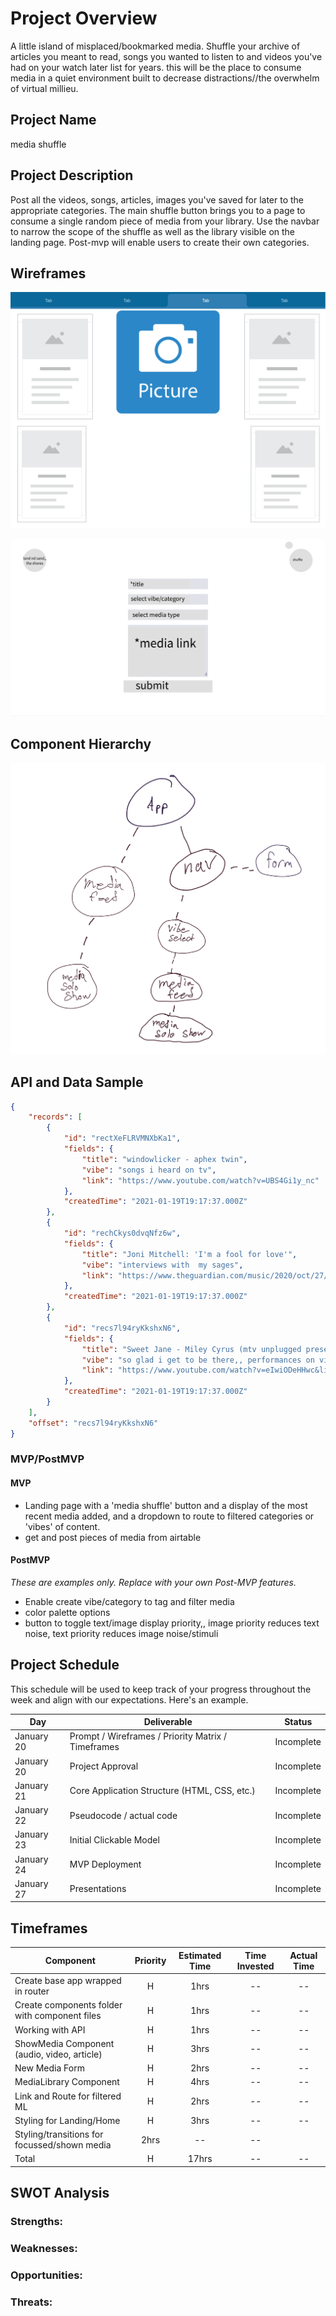 # Project Overview

  A little island of misplaced/bookmarked media. Shuffle your archive of articles you meant to read, songs you wanted to listen to and videos you've had on your watch later list for years.
  this will be the place to consume media in a quiet environment built to decrease distractions//the overwhelm of virtual millieu.

## Project Name

  media shuffle

## Project Description

Post all the videos, songs, articles, images you've saved for later to the appropriate categories. The main shuffle button brings you to a page to consume a single random piece of media from your library. Use the navbar to narrow the scope of the shuffle as well as the library visible on the landing page.
  Post-mvp will enable users to create their own categories.

## Wireframes

![this one ](./assets/wf1.png)

![the other one](./assets/wf2.png)


## Component Hierarchy

![thata one](./assets/PNG%20image.png)

## API and Data Sample

```json
{
    "records": [
        {
            "id": "rectXeFLRVMNXbKa1",
            "fields": {
                "title": "windowlicker - aphex twin",
                "vibe": "songs i heard on tv",
                "link": "https://www.youtube.com/watch?v=UBS4Gi1y_nc"
            },
            "createdTime": "2021-01-19T19:17:37.000Z"
        },
        {
            "id": "rechCkys0dvqNfz6w",
            "fields": {
                "title": "Joni Mitchell: 'I'm a fool for love'",
                "vibe": "interviews with  my sages",
                "link": "https://www.theguardian.com/music/2020/oct/27/joni-mitchell-interview-archives-early-years-cameron-crowe?utm_source=pocket-newtab"
            },
            "createdTime": "2021-01-19T19:17:37.000Z"
        },
        {
            "id": "recs7l94ryKkshxN6",
            "fields": {
                "title": "Sweet Jane - Miley Cyrus (mtv unplugged presents backyard sessions)",
                "vibe": "so glad i get to be there,, performances on video",
                "link": "https://www.youtube.com/watch?v=eIwiODeHHwc&list=WL&index=3"
            },
            "createdTime": "2021-01-19T19:17:37.000Z"
        }
    ],
    "offset": "recs7l94ryKkshxN6"
}
```

### MVP/PostMVP 

#### MVP 
- Landing page with a 'media shuffle' button and a display of the most recent media added, and a dropdown to route to filtered categories or 'vibes' of content.
- get and post pieces of media from airtable

#### PostMVP  
*These are examples only. Replace with your own Post-MVP features.*

- Enable create vibe/category to tag and filter media
- color palette options
- button to toggle text/image display priority,, image priority reduces text noise, text priority reduces image noise/stimuli

## Project Schedule

This schedule will be used to keep track of your progress throughout the week and align with our expectations. Here's an example.

|  Day | Deliverable | Status
|---|---| ---|
|January 20| Prompt / Wireframes / Priority Matrix / Timeframes | Incomplete
|January 20| Project Approval | Incomplete
|January 21| Core Application Structure (HTML, CSS, etc.) | Incomplete
|January 22| Pseudocode / actual code | Incomplete
|January 23| Initial Clickable Model  | Incomplete
|January 24| MVP Deployment | Incomplete
|January 27| Presentations | Incomplete

## Timeframes

| Component | Priority | Estimated Time | Time Invested | Actual Time |
| --- | :---: |  :---: | :---: | :---: |
| Create base app wrapped in router | H | 1hrs| -- | -- |
| Create components folder with component files | H | 1hrs | -- | -- |
| Working with API | H | 1hrs| -- | -- |
|ShowMedia Component (audio, video, article) | H | 3hrs | -- | -- |
| New Media Form| H | 2hrs | -- | -- |
| MediaLibrary Component | H | 4hrs | -- | -- |
| Link and Route for filtered ML | H | 2hrs | --| -- |
| Styling for Landing/Home | H | 3hrs | -- | -- |
| Styling/transitions for focussed/shown media | 2hrs | -- | -- |
| Total | H | 17hrs| -- | -- |

## SWOT Analysis

### Strengths:

### Weaknesses:

### Opportunities:

### Threats:
